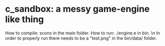 # c_sandbox: a messy game-engine like thing
How to compile: scons in the main folder.
How to run: ./engine.e in bin. \n
In order to properly run there needs to be a "test.png" in the bin/data/ folder.
